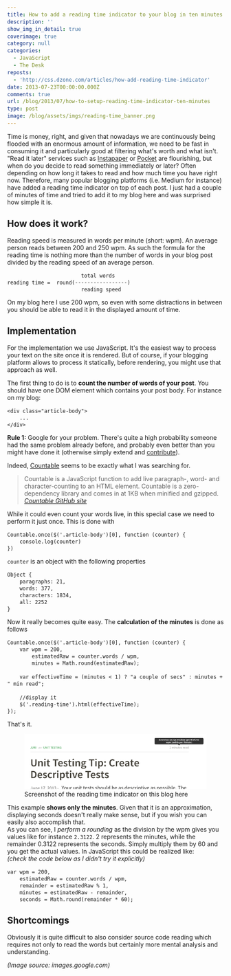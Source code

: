 ```yaml
---
title: How to add a reading time indicator to your blog in ten minutes
description: ''
show_img_in_detail: true
coverimage: true
category: null
categories:
  - JavaScript
  - The Desk
reposts:
  - 'http://css.dzone.com/articles/how-add-reading-time-indicator'
date: 2013-07-23T00:00:00.000Z
comments: true
url: /blog/2013/07/how-to-setup-reading-time-indicator-ten-minutes
type: post
image: /blog/assets/imgs/reading-time_banner.png
---
```


Time is money, right, and given that nowadays we are continuously being flooded with an enormous amount of information, we need to be fast in consuming it and particularly good at filtering what's worth and what isn't. "Read it later" services such as [Instapaper](http://www.instapaper.com/) or [Pocket](http://getpocket.com/) are flourishing, but when do you decide to read something immediately or later? Often depending on how long it takes to read and how much time you have right now. Therefore, many popular blogging platforms (i.e. Medium for instance) have added a reading time indicator on top of each post. I just had a couple of minutes of time and tried to add it to my blog here and was surprised how simple it is.

## How does it work?

Reading speed is measured in words per minute (short: wpm). An average person reads between 200 and 250 wpm. As such the formula for the reading time is nothing more than the number of words in your blog post divided by the reading speed of an average person.

                            total words
    reading time =  round(-----------------)
                            reading speed

On my blog here I use 200 wpm, so even with some distractions in between you should be able to read it in the displayed amount of time.

## Implementation

For the implementation we use JavaScript. It's the easiest way to process your text on the site once it is rendered. But of course, if your blogging platform allows to process it statically, before rendering, you might use that approach as well.

The first thing to do is to **count the number of words of your post**. You should have one DOM element which contains your post body. For instance on my blog:

    <div class="article-body">
        ...
    </div>

**Rule 1:** Google for your problem. There's quite a high probability someone had the same problem already before, and probably even better than you might have done it (otherwise simply extend and [contribute](/blog/2012/02/dont-rant-become-social-and-contribute/)). 

Indeed, [Countable](http://radlikewhoa.github.io/Countable/) seems to be exactly what I was searching for.

> Countable is a JavaScript function to add live paragraph-, word- and character-counting to an HTML element. Countable is a zero-dependency library and comes in at 1KB when minified and gzipped. <cite><a href="http://radlikewhoa.github.io/Countable/">Countable GitHub site</a></cite>

While it could even count your words live, in this special case we need to perform it just once. This is done with

    Countable.once($('.article-body')[0], function (counter) {
        console.log(counter)
    })

`counter` is an object with the following properties

    Object {
        paragraphs: 21, 
        words: 377, 
        characters: 1834, 
        all: 2252
    }

Now it really becomes quite easy. The **calculation of the minutes** is done as follows

    Countable.once($('.article-body')[0], function (counter) {
        var wpm = 200,
            estimatedRaw = counter.words / wpm,
            minutes = Math.round(estimatedRaw);

        var effectiveTime = (minutes < 1) ? "a couple of secs" : minutes + " min read";

        //display it
        $('.reading-time').html(effectiveTime);
    });

That's it. 

<figure class="image--medium">
    <img src="/blog/assets/imgs/reading_time.png" />
    <figcaption>Screenshot of the reading time indicator on this blog here</figcaption>
</figure>

This example **shows only the minutes**. Given that it is an approximation, displaying seconds doesn't really make sense, but if you wish you can easily also accomplish that.  
As you can see, I _perform a rounding_ as the division by the wpm gives you values like for instance `2.3122`. 2 represents the minutes, while the remainder 0.3122 represents the seconds. Simply multiply them by 60 and you get the actual values. In JavaScript this could be realized like:  
_(check the code below as I didn't try it explicitly)_

    var wpm = 200,
        estimatedRaw = counter.words / wpm,
        remainder = estimatedRaw % 1,
        minutes = estimatedRaw - remainder,
        seconds = Math.round(remainder * 60);

## Shortcomings

Obviously it is quite difficult to also consider source code reading which requires not only to read the words but certainly more mental analysis and understanding.

_(Image source: images.google.com)_
